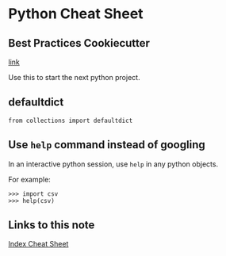 # Python Cheat Sheet

## Best Practices Cookiecutter

[link](https://github.com/sourcery-ai/python-best-practices-cookiecutter)

Use this to start the next python project.

## defaultdict

`from collections import defaultdict`

## Use `help` command instead of googling

In an interactive python session, use `help` in any python objects.

For example:

```
>>> import csv
>>> help(csv)
```

## Links to this note

[Index Cheat Sheet](index-cheat-sheet.md)

